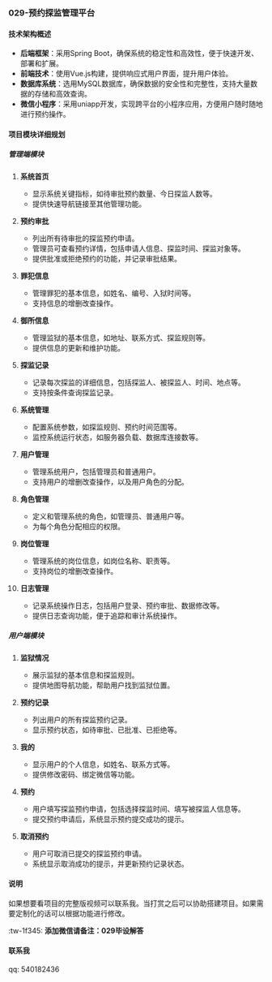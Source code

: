 ### 029-预约探监管理平台

#### 技术架构概述
- **后端框架**：采用Spring Boot，确保系统的稳定性和高效性，便于快速开发、部署和扩展。
- **前端技术**：使用Vue.js构建，提供响应式用户界面，提升用户体验。
- **数据库系统**：选用MySQL数据库，确保数据的安全性和完整性，支持大量数据的存储和高效查询。
- **微信小程序**：采用uniapp开发，实现跨平台的小程序应用，方便用户随时随地进行预约操作。

#### 项目模块详细规划

##### 管理端模块
1. **系统首页**
    - 显示系统关键指标，如待审批预约数量、今日探监人数等。
    - 提供快速导航链接至其他管理功能。

2. **预约审批**
    - 列出所有待审批的探监预约申请。
    - 管理员可查看预约详情，包括申请人信息、探监时间、探监对象等。
    - 提供批准或拒绝预约的功能，并记录审批结果。

3. **罪犯信息**
    - 管理罪犯的基本信息，如姓名、编号、入狱时间等。
    - 支持信息的增删改查操作。

4. **御所信息**
    - 管理监狱的基本信息，如地址、联系方式、探监规则等。
    - 提供信息的更新和维护功能。

5. **探监记录**
    - 记录每次探监的详细信息，包括探监人、被探监人、时间、地点等。
    - 支持按条件查询探监记录。

6. **系统管理**
    - 配置系统参数，如探监规则、预约时间范围等。
    - 监控系统运行状态，如服务器负载、数据库连接数等。

7. **用户管理**
    - 管理系统用户，包括管理员和普通用户。
    - 支持用户的增删改查操作，以及用户角色的分配。

8. **角色管理**
    - 定义和管理系统的角色，如管理员、普通用户等。
    - 为每个角色分配相应的权限。

9. **岗位管理**
    - 管理系统的岗位信息，如岗位名称、职责等。
    - 支持岗位的增删改查操作。

10. **日志管理**
    - 记录系统操作日志，包括用户登录、预约审批、数据修改等。
    - 提供日志查询功能，便于追踪和审计系统操作。

##### 用户端模块
1. **监狱情况**
    - 展示监狱的基本信息和探监规则。
    - 提供地图导航功能，帮助用户找到监狱位置。

2. **预约记录**
    - 列出用户的所有探监预约记录。
    - 显示预约状态，如待审批、已批准、已拒绝等。

3. **我的**
    - 显示用户的个人信息，如姓名、联系方式等。
    - 提供修改密码、绑定微信等功能。

4. **预约**
    - 用户填写探监预约申请，包括选择探监时间、填写被探监人信息等。
    - 提交预约申请后，系统显示预约提交成功的提示。

5. **取消预约**
    - 用户可取消已提交的探监预约申请。
    - 系统显示取消成功的提示，并更新预约记录状态。

#### 说明
如果想要看项目的完整版视频可以联系我。当打赏之后可以协助搭建项目。如果需要定制化的话可以根据功能进行修改。

:tw-1f345: **添加微信请备注：029毕设解答**

#### 联系我
qq: 540182436
